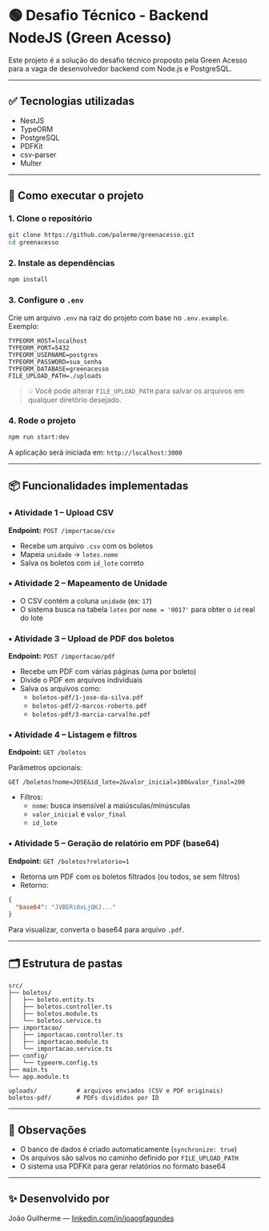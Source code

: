 # 🟢 Desafio Técnico - Backend NodeJS (Green Acesso)

Este projeto é a solução do desafio técnico proposto pela Green Acesso para a vaga de desenvolvedor backend com Node.js e PostgreSQL.

---

## ✅ Tecnologias utilizadas

- NestJS
- TypeORM
- PostgreSQL
- PDFKit
- csv-parser
- Multer

---

## 🚀 Como executar o projeto

### 1. Clone o repositório

```bash
git clone https://github.com/palerme/greenacesso.git
cd greenacesso
```

### 2. Instale as dependências

```bash
npm install
```

### 3. Configure o `.env`

Crie um arquivo `.env` na raiz do projeto com base no `.env.example`. Exemplo:

```env
TYPEORM_HOST=localhost
TYPEORM_PORT=5432
TYPEORM_USERNAME=postgres
TYPEORM_PASSWORD=sua_senha
TYPEORM_DATABASE=greenacesso
FILE_UPLOAD_PATH=./uploads
```

> 💡 Você pode alterar `FILE_UPLOAD_PATH` para salvar os arquivos em qualquer diretório desejado.

### 4. Rode o projeto

```bash
npm run start:dev
```

A aplicação será iniciada em: `http://localhost:3000`

---

## 📦 Funcionalidades implementadas

### ▪️ Atividade 1 – Upload CSV

**Endpoint:** `POST /importacao/csv`

- Recebe um arquivo `.csv` com os boletos
- Mapeia `unidade` → `lotes.nome`
- Salva os boletos com `id_lote` correto

### ▪️ Atividade 2 – Mapeamento de Unidade

- O CSV contém a coluna `unidade` (ex: `17`)
- O sistema busca na tabela `lotes` por `nome = '0017'` para obter o `id` real do lote

### ▪️ Atividade 3 – Upload de PDF dos boletos

**Endpoint:** `POST /importacao/pdf`

- Recebe um PDF com várias páginas (uma por boleto)
- Divide o PDF em arquivos individuais
- Salva os arquivos como:
  - `boletos-pdf/1-jose-da-silva.pdf`
  - `boletos-pdf/2-marcos-roberto.pdf`
  - `boletos-pdf/3-marcia-carvalho.pdf`

### ▪️ Atividade 4 – Listagem e filtros

**Endpoint:** `GET /boletos`

Parâmetros opcionais:

```
GET /boletos?nome=JOSE&id_lote=2&valor_inicial=100&valor_final=200
```

- Filtros:
  - `nome`: busca insensível a maiúsculas/minúsculas
  - `valor_inicial` e `valor_final`
  - `id_lote`

### ▪️ Atividade 5 – Geração de relatório em PDF (base64)

**Endpoint:** `GET /boletos?relatorio=1`

- Retorna um PDF com os boletos filtrados (ou todos, se sem filtros)
- Retorno:

```json
{
  "base64": "JVBERi0xLjQKJ..."
}
```

Para visualizar, converta o base64 para arquivo `.pdf`.

---

## 🗂 Estrutura de pastas

```
src/
├── boletos/
│   ├── boleto.entity.ts
│   ├── boletos.controller.ts
│   ├── boletos.module.ts
│   └── boletos.service.ts
├── importacao/
│   ├── importacao.controller.ts
│   ├── importacao.module.ts
│   └── importacao.service.ts
├── config/
│   └── typeorm.config.ts
├── main.ts
└── app.module.ts

uploads/           # arquivos enviados (CSV e PDF originais)
boletos-pdf/       # PDFs divididos por ID
```

---

## 📌 Observações

- O banco de dados é criado automaticamente (`synchronize: true`)
- Os arquivos são salvos no caminho definido por `FILE_UPLOAD_PATH`
- O sistema usa PDFKit para gerar relatórios no formato base64

---

## ✨ Desenvolvido por

João Guilherme — [linkedin.com/in/joaogfagundes](https://linkedin.com/in/joaogfagundes)

